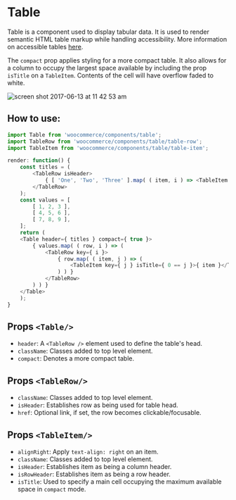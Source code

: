 # Table

Table is a component used to display tabular data. It is used to render semantic HTML table markup while handling accessibility. More information on accessible tables [here](http://webaim.org/techniques/tables/data).

The `compact` prop applies styling for a more compact table. It also allows for a column to occupy the largest space available by including the prop `isTitle` on a `TableItem`. Contents of the cell will have overflow faded to white.

![screen shot 2017-06-13 at 11 42 53 am](https://user-images.githubusercontent.com/1922453/27059946-c1ff77f6-502d-11e7-9af5-aaecd09bb335.png)

## How to use:

```js
import Table from 'woocommerce/components/table';
import TableRow from 'woocommerce/components/table/table-row';
import TableItem from 'woocommerce/components/table/table-item';

render: function() {
	const titles = (
		<TableRow isHeader>
			{ [ 'One', 'Two', 'Three' ].map( ( item, i ) => <TableItem isHeader key={ i } isTitle={ 0 === i }>{ item }</TableItem> ) }
		</TableRow>
	);
	const values = [
		[ 1, 2, 3 ],
		[ 4, 5, 6 ],
		[ 7, 8, 9 ],
	];
	return (
	<Table header={ titles } compact={ true }>
		{ values.map( ( row, i ) => (
			<TableRow key={ i }>
				{ row.map( ( item, j ) => (
					<TableItem key={ j } isTitle={ 0 == j }>{ item }</TableItem>
				) ) }
			</TableRow>
		) ) }
	</Table>
	);
}
```

## Props `<Table/>`

- `header`: A `<TableRow />` element used to define the table's head.
- `className`: Classes added to top level element.
- `compact`: Denotes a more compact table.

## Props `<TableRow/>`

- `className`: Classes added to top level element.
- `isHeader`: Establishes row as being used for table head.
- `href`: Optional link, if set, the row becomes clickable/focusable.

## Props `<TableItem/>`

- `alignRight`: Apply `text-align: right` on an item.
- `className`: Classes added to top level element.
- `isHeader`: Establishes item as being a column header.
- `isRowHeader`: Establishes item as being a row header.
- `isTitle`: Used to specify a main cell occupying the maximum available space in `compact` mode.
